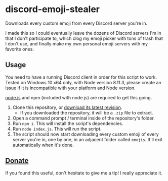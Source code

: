 # discord-emoji-stealer

Downloads every custom emoji from every Discord server you're in.

I made this so I could eventually leave the dozens of Discord servers I'm in that I don't participate to, which clog my emoji picker with tons of trash that I don't use, and finally make my own personal emoji servers with my favorite ones.

## Usage

You need to have a running Discord client in order for this script to work.
Tested on Windows 10 x64 only, with Node version 8.11.3, please create an issue if it is incompatible with your platform and Node version.

[node.js](https://nodejs.org/en/) and npm (included with node.js) are required to get this going.

1. Clone this repository, or [download its latest revision](https://github.com/Tenrys/discord-emoji-stealer/archive/master.zip).
    - If you downloaded the repository, it will be a `.zip` file to extract.
2. Open a command prompt / terminal inside of the repository's folder.
3. Run `npm i`. This will install the script's dependencies.
4. Run `node index.js`. This will run the script.
5. The script should now start downloading every custom emoji of every server you're in, one by one, in an adjacent folder called `emojis`. It'll exit automatically when it's done.

## [Donate](https://paypal.me/Tenrys)

If you found this useful, don't hesitate to give me a tip! I really appreciate it.
